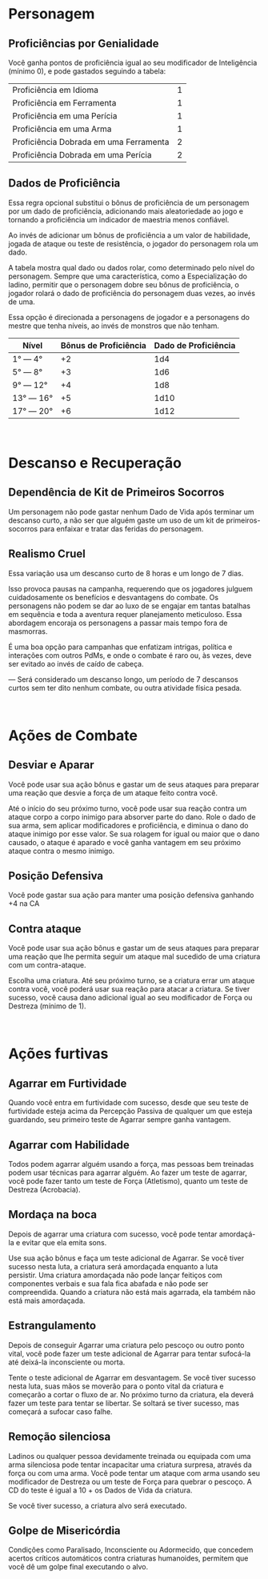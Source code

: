 # Personagem

## Proficiências por Genialidade

Você ganha pontos de proficiência igual ao seu modificador de Inteligência (mínimo 0), e pode gastados seguindo a tabela:

|                                        |     |
| -------------------------------------- | --- |
| Proficiência em Idioma                 | 1   |
| Proficiência em Ferramenta             | 1   |
| Proficiência em uma Perícia            | 1   |
| Proficiência em uma Arma               | 1   |
| Proficiência Dobrada em uma Ferramenta | 2   |
| Proficiência Dobrada em uma Perícia    | 2   |

## Dados de Proficiência

Essa regra opcional substitui o bônus de proficiência de um personagem por um dado de proficiência, adicionando mais aleatoriedade ao jogo e tornando a proficiência um indicador de maestria menos confiável.

Ao invés de adicionar um bônus de proficiência a um valor de habilidade, jogada de ataque ou teste de resistência, o jogador do personagem rola um dado.

A tabela mostra qual dado ou dados rolar, como determinado pelo nível do personagem. Sempre que uma característica, como a Especialização do ladino, permitir que o personagem dobre seu bônus de proficiência, o jogador rolará o dado de proficiência do personagem duas vezes, ao invés de uma.

Essa opção é direcionada a personagens de jogador e a personagens do mestre que tenha níveis, ao invés de monstros que não tenham.

| Nível     | Bônus de Proficiência | Dado de Proficiência |
| --------- | --------------------- | -------------------- |
| 1° — 4°   | +2                    | 1d4                  |
| 5° — 8°   | +3                    | 1d6                  |
| 9° — 12°  | +4                    | 1d8                  |
| 13° — 16° | +5                    | 1d10                 |
| 17° — 20° | +6                    | 1d12                 |

**⠀**

# Descanso e Recuperação

## Dependência de Kit de Primeiros Socorros

Um personagem não pode gastar nenhum Dado de Vida após terminar um descanso curto, a não ser que alguém gaste um uso de um kit de primeiros-socorros para enfaixar e tratar das feridas do personagem.

## Realismo Cruel

Essa variação usa um descanso curto de 8 horas e um longo de 7 dias.

Isso provoca pausas na campanha, requerendo que os jogadores julguem cuidadosamente os benefícios e desvantagens do combate. Os personagens não podem se dar ao luxo de se engajar em tantas batalhas em sequência e toda a aventura requer planejamento meticuloso. Essa abordagem encoraja os personagens a passar mais tempo fora de masmorras.

É uma boa opção para campanhas que enfatizam intrigas, política e interações com outros PdMs, e onde o combate é raro ou, às vezes, deve ser evitado ao invés de caído de cabeça.

— Será considerado um descanso longo, um período de 7 descansos curtos sem ter dito nenhum combate, ou outra atividade física pesada.

**⠀**

# Ações de Combate
## Desviar e Aparar

Você pode usar sua ação bônus e gastar um de seus ataques para preparar uma reação que desvie a força de um ataque feito contra você.

Até o início do seu próximo turno, você pode usar sua reação contra um ataque corpo a corpo inimigo para absorver parte do dano. Role o dado de sua arma, sem aplicar modificadores e proficiência, e diminua o dano do ataque inimigo por esse valor. Se sua rolagem for igual ou maior que o dano causado, o ataque é aparado e você ganha vantagem em seu próximo ataque contra o mesmo inimigo.

## Posição Defensiva

Você pode gastar sua ação para manter uma posição defensiva ganhando +4 na CA

## Contra ataque

Você pode usar sua ação bônus e gastar um de seus ataques para preparar uma reação que lhe permita seguir um ataque mal sucedido de uma criatura com um contra-ataque.

Escolha uma criatura. Até seu próximo turno, se a criatura errar um ataque contra você, você poderá usar sua reação para atacar a criatura. Se tiver sucesso, você causa dano adicional igual ao seu modificador de Força ou Destreza (mínimo de 1).

**⠀**

# Ações furtivas

## Agarrar em Furtividade

Quando você entra em furtividade com sucesso, desde que seu teste de furtividade esteja acima da Percepção Passiva de qualquer um que esteja guardando, seu primeiro teste de Agarrar sempre ganha vantagem.

## Agarrar com Habilidade

Todos podem agarrar alguém usando a força, mas pessoas bem treinadas podem usar técnicas para agarrar alguém. Ao fazer um teste de agarrar, você pode fazer tanto um teste de Força (Atletismo), quanto um teste de Destreza (Acrobacia).

## Mordaça na boca

Depois de agarrar uma criatura com sucesso, você pode tentar amordaçá-la e evitar que ela emita sons.

Use sua ação bônus e faça um teste adicional de Agarrar. Se você tiver sucesso nesta luta, a criatura será amordaçada enquanto a luta persistir. Uma criatura amordaçada não pode lançar feitiços com componentes verbais e sua fala fica abafada e não pode ser compreendida. Quando a criatura não está mais agarrada, ela também não está mais amordaçada.

## Estrangulamento

Depois de conseguir Agarrar uma criatura pelo pescoço ou outro ponto vital, você pode fazer um teste adicional de Agarrar para tentar sufocá-la até deixá-la inconsciente ou morta.

Tente o teste adicional de Agarrar em desvantagem. Se você tiver sucesso nesta luta, suas mãos se moverão para o ponto vital da criatura e começarão a cortar o fluxo de ar. No próximo turno da criatura, ela deverá fazer um teste para tentar se libertar. Se soltará se tiver sucesso, mas começará a sufocar caso falhe.

## Remoção silenciosa

Ladinos ou qualquer pessoa devidamente treinada ou equipada com uma arma silenciosa pode tentar incapacitar uma criatura surpresa, através da força ou com uma arma. Você pode tentar um ataque com arma usando seu modificador de Destreza ou um teste de Força para quebrar o pescoço. A CD do teste é igual a 10 + os Dados de Vida da criatura.

Se você tiver sucesso, a criatura alvo será executado.

## Golpe de Misericórdia

Condições como Paralisado, Inconsciente ou Adormecido, que concedem acertos críticos automáticos contra criaturas humanoides, permitem que você dê um golpe final executando o alvo.

**⠀**



